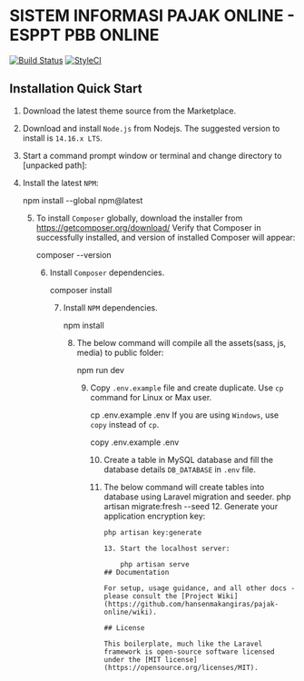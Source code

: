 # SISTEM INFORMASI PAJAK ONLINE - ESPPT PBB ONLINE

[![Build Status](https://app.travis-ci.com/hansenmakangiras/simpad-livewire.svg?branch=master)](https://travis-ci.com/hansenmakangiras/simpad-livewire)
[![StyleCI](https://github.styleci.io/repos/401698680/shield?branch=master)](https://github.styleci.io/repos/401698680?branch=master)

## Installation Quick Start

1. Download the latest theme source from the Marketplace.
2. Download and install `Node.js` from Nodejs. The suggested version to install is `14.16.x LTS`.
3. Start a command prompt window or terminal and change directory to [unpacked path]:
4. Install the latest `NPM`:

    npm install --global npm@latest

   5. To install `Composer` globally, download the installer from https://getcomposer.org/download/ Verify that Composer in successfully installed, and version of installed Composer will appear:

       composer --version

      6. Install `Composer` dependencies.

          composer install

         7. Install `NPM` dependencies.

             npm install

            8. The below command will compile all the assets(sass, js, media) to public folder:

                npm run dev

               9. Copy `.env.example` file and create duplicate. Use `cp` command for Linux or Max user.

                   cp .env.example .env
                  If you are using `Windows`, use `copy` instead of `cp`.

                   copy .env.example .env

                  10. Create a table in MySQL database and fill the database details `DB_DATABASE` in `.env` file.
                  11. The below command will create tables into database using Laravel migration and seeder.
                      php artisan migrate:fresh --seed
                      12. Generate your application encryption key:

                          php artisan key:generate

                          13. Start the localhost server:

                              php artisan serve
                          ## Documentation

                          For setup, usage guidance, and all other docs - please consult the [Project Wiki](https://github.com/hansenmakangiras/pajak-online/wiki).

                          ## License

                          This boilerplate, much like the Laravel framework is open-source software licensed under the [MIT license](https://opensource.org/licenses/MIT).
